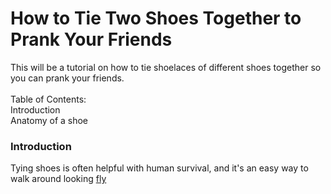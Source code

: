 How to Tie Two Shoes Together to Prank Your Friends
====================
This will be a tutorial on how to tie shoelaces of different shoes together so you can prank your friends.
<br></br>
Table of Contents:<br>
Introduction <br>
Anatomy of a shoe

### Introduction
Tying shoes is often helpful with human survival, and it's an easy way to walk around looking [fly](https://www.dictionary.com/browse/fly)
